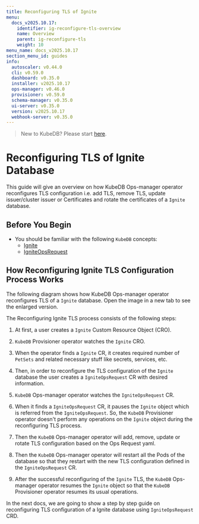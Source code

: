 ```yaml
---
title: Reconfiguring TLS of Ignite
menu:
  docs_v2025.10.17:
    identifier: ig-reconfigure-tls-overview
    name: Overview
    parent: ig-reconfigure-tls
    weight: 10
menu_name: docs_v2025.10.17
section_menu_id: guides
info:
  autoscaler: v0.44.0
  cli: v0.59.0
  dashboard: v0.35.0
  installer: v2025.10.17
  ops-manager: v0.46.0
  provisioner: v0.59.0
  schema-manager: v0.35.0
  ui-server: v0.35.0
  version: v2025.10.17
  webhook-server: v0.35.0
---
```


> New to KubeDB? Please start [here](/docs/v2025.10.17/README).

# Reconfiguring TLS of Ignite Database

This guide will give an overview on how KubeDB Ops-manager operator reconfigures TLS configuration i.e. add TLS, remove TLS, update issuer/cluster issuer or Certificates and rotate the certificates of a `Ignite` database.

## Before You Begin

- You should be familiar with the following `KubeDB` concepts:
  - [Ignite](/docs/v2025.10.17/guides/ignite/concepts/ignite)
  - [IgniteOpsRequest](/docs/v2025.10.17/guides/ignite/concepts/opsrequest)

## How Reconfiguring Ignite TLS Configuration Process Works

The following diagram shows how KubeDB Ops-manager operator reconfigures TLS of a `Ignite` database. Open the image in a new tab to see the enlarged version.

The Reconfiguring Ignite TLS process consists of the following steps:

1. At first, a user creates a `Ignite` Custom Resource Object (CRO).

2. `KubeDB` Provisioner  operator watches the `Ignite` CRO.

3. When the operator finds a `Ignite` CR, it creates required number of `PetSets` and related necessary stuff like secrets, services, etc.

4. Then, in order to reconfigure the TLS configuration of the `Ignite` database the user creates a `IgniteOpsRequest` CR with desired information.

5. `KubeDB` Ops-manager operator watches the `IgniteOpsRequest` CR.

6. When it finds a `IgniteOpsRequest` CR, it pauses the `Ignite` object which is referred from the `IgniteOpsRequest`. So, the `KubeDB` Provisioner  operator doesn't perform any operations on the `Ignite` object during the reconfiguring TLS process.  

7. Then the `KubeDB` Ops-manager operator will add, remove, update or rotate TLS configuration based on the Ops Request yaml.

8. Then the `KubeDB` Ops-manager operator will restart all the Pods of the database so that they restart with the new TLS configuration defined in the `IgniteOpsRequest` CR.

9. After the successful reconfiguring of the `Ignite` TLS, the `KubeDB` Ops-manager operator resumes the `Ignite` object so that the `KubeDB` Provisioner  operator resumes its usual operations.

In the next docs, we are going to show a step by step guide on reconfiguring TLS configuration of a Ignite database using `IgniteOpsRequest` CRD.